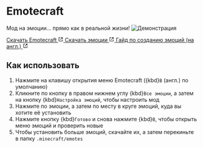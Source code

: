 # Emotecraft
Мод на эмоции... прямо как в реальной жизни!
![Демонстрация](../../_static/images/mods/emotecraft/demo.webp)

<p class="mod-links">
    <a class="reference external" target="_blank" href="https://modrinth.com/mod/emotecraft" rel="nofollow noopener">
        Скачать Emotecraft
        <svg xmlns="http://www.w3.org/2000/svg" fill="currentColor" height="1em" width="1em" stroke="none" viewBox="0 0 24 24"><path d="m13 3 3.293 3.293-7 7 1.414 1.414 7-7L21 11V3z"></path><path d="M19 19H5V5h7l-2-2H5c-1.103 0-2 .897-2 2v14c0 1.103.897 2 2 2h14c1.103 0 2-.897 2-2v-5l-2-2v7z"></path></svg>
    </a>
    <a class="reference external" target="_blank" href="https://docs.google.com/document/d/1AK0w8M1_oZ3Z3VxoETT4QJ-OjVsP1AzqE0kHhSazymQ/edit" rel="nofollow noopener">
        Скачать эмоции
        <svg xmlns="http://www.w3.org/2000/svg" fill="currentColor" height="1em" width="1em" stroke="none" viewBox="0 0 24 24"><path d="m13 3 3.293 3.293-7 7 1.414 1.414 7-7L21 11V3z"></path><path d="M19 19H5V5h7l-2-2H5c-1.103 0-2 .897-2 2v14c0 1.103.897 2 2 2h14c1.103 0 2-.897 2-2v-5l-2-2v7z"></path></svg>
    </a>
    <a class="reference external" target="_blank" href="https://kosmx.gitbook.io/emotecraft/tutorial/custom-emotes" rel="nofollow noopener">
        Гайд по созданию эмоций (на англ.)
        <svg xmlns="http://www.w3.org/2000/svg" fill="currentColor" height="1em" width="1em" stroke="none" viewBox="0 0 24 24"><path d="m13 3 3.293 3.293-7 7 1.414 1.414 7-7L21 11V3z"></path><path d="M19 19H5V5h7l-2-2H5c-1.103 0-2 .897-2 2v14c0 1.103.897 2 2 2h14c1.103 0 2-.897 2-2v-5l-2-2v7z"></path></svg>
    </a>
</p>

## Как использовать
1. Нажмите на клавишу открытия меню Emotecraft ({kbd}`B` (англ.) по умолчанию)
2. Кликните по кнопку в правом нижнем углу {kbd}`Все эмоции`, а
   затем на кнопку {kbd}`Настройка эмоций`, чтобы настроить мод
3. Нажмите по эмоции, а затем по месту в круге эмоций, куда вы хотите её установить
4. Нажмите кнопку {kbd}`Готово` и снова нажмите {kbd}`B`,
   чтобы открыть меню эмоций и проверить новые
5. Чтобы установить больше эмоций, скачайте их, а затем перекиньте в папку `.minecraft/emotes`